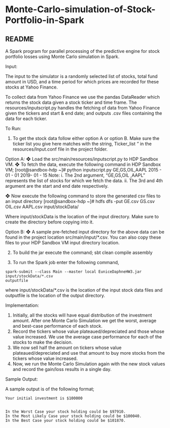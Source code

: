 # Monte-Carlo-simulation-of-Stock-Portfolio-in-Spark

## README

A Spark program for parallel processing of the predictive engine for stock portfolio losses using
Monte Carlo simulation in Spark.

Input:

The input to the simulator is a randomly selected list of stocks, total fund amount in USD, and a
time period for which prices are recorded for these stocks at Yahoo Finance.

To collect data from Yahoo Finance we use the pandas DataReader which returns the stock data
given a stock ticker and time frame. The resources/inputscript.py handles the fetching of data
from Yahoo Finance given the tickers and start & end date; and outputs .csv files containing the
data for each ticker.

To Run:

1) To get the stock data follow either option A or option B. Make sure the ticker list you give
here matches with the string, Ticker_list _”_ in the resources/Input.conf file in the project
folder.

Option A:
❖ Load the src/main/resources/inputscript.py to HDP Sandbox VM.
❖ To fetch the data, execute the following command in HDP Sandbox VM;
[root@sandbox-hdp ~]# python inputscript.py GE,GS,OIL,AAPL 2015 - 01 - 01 2019- 01 - 15
Note:
i. The 2nd argument,  “GE,GS,OIL ,AAPL” represents the list of stocks for which we
fetch the data.
ii. The 3rd and 4th argument are the start and end date respectively.

❖ Now execute the following command to store the generated csv files to an input directory
[root@sandbox-hdp ~]# hdfs dfs -put GE.csv GS.csv OIL.csv AAPL.csv input/stockData/

Where input/stockData is the location of the input directory. Make sure to create the directory
before copying into it.

Option B:
❖ A sample pre-fetched input directory for the above data can be found in the project location
src/main/input/*.csv. You can also copy these files to your HDP Sandbox VM input directory
location.

2) To build the jar execute the command;
 sbt clean compile assembly

3) To run the Spark job enter the following command,


```
spark-submit --class Main --master local EuniceDaphneHW3.jar input/stockData/*.csv
outputfile
```

where input/stockData/*.csv is the location of the input stock data files and outputfile is the
location of the output directory.



Implementation:


1) Initially, all the stocks will have equal distribution of the investment amount. After one
Monte Carlo Simulation we get the worst, average and best-case performance of each
stock.
2) Record the tickers whose value plateaued/depreciated and those whose value increased.
We use the average case performance for each of the stocks to make the decision.
3) We now sell half the amount on tickers whose value plateaued/depreciated and use that
amount to buy more stocks from the tickers whose value increased.
4) Now, we run the Monte Carlo Simulation again with the new stock values and record the
gain/loss results in a single day.


Sample Output:


A sample output is of the following format;

```
Your initial investment is $100000


In the Worst Case your stock holding could be $97910.
In the Most Likely Case your stock holding could be $100040.
In the Best Case your stock holding could be $101870.
```

